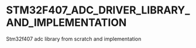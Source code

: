 # STM32F407_ADC_DRIVER_LIBRARY_AND_IMPLEMENTATION
Stm32f407 adc library from scratch and implementation
